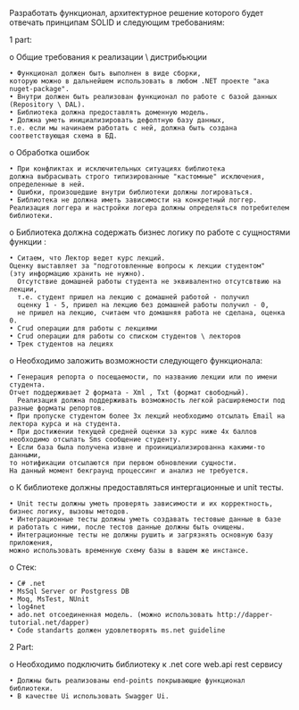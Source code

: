 Разработать функционал, архитектурное решение которого будет отвечать принципам SOLID и следующим требованиям:

1 part:

о Общие требования к реализации \ дистрибьюции

    • Функционал должен быть выполнен в виде сборки, 
    которую можно в дальнейшем использовать в любом .NET проекте "ака nuget-package".
    • Внутри должен быть реализован функционал по работе с базой данных (Repository \ DAL).
    • Библиотека должна предоставлять доменную модель.
    • Должна уметь инициализировать дефолтную базу данных, 
    т.е. если мы начинаем работать с ней, должна быть создана соответствующая схема в БД.

о Обработка ошибок 

    • При конфликтах и исключительных ситуациях библиотека 
    должна выбрасывать строго типизированные "кастомные" исключения, определенные в ней.
    • Ошибки, произошедшие внутри библиотеки должны логироваться.
    • Библиотека не должна иметь зависимости на конкретный логгер. 
    Реализация логгера и настройки логера должны определяться потребителем библиотеки.

о Библиотека должна содержать бизнес логику по работе с сущностями функции :

    • Ситаем, что Лектор ведет курс лекций. 
    Оценку выставляет за "подготовленные вопросы к лекции студентом"
    (эту информацию хранить не нужно).
      Отсутствие домашней работы студента не эквивалентно отсутсвтвию на лекции,
      т.е. студент пришел на лекцию с домашней работой - получил
      оценку 1 - 5, пришел на лекцию без домашней работы получил - 0,
      не пришел на лекцию, считаем что домашняя работа не сделана, оценка 0.
    • Crud операции для работы с лекциями 
    • Сrud операции для работы со списком студентов \ лекторов
    • Трек студентов на лециях

о Необходимо заложить возможности следующего функционала:

    • Генерация репорта о посещаемости, по названию лекции или по имени студента. 
    Отчет поддерживает 2 формата - Xml , Txt (формат свободный). 
      Реализация должна поддерживать возможность легкой расширяемости под разные форматы репортов.
    • При пропуске студентом более 3х лекций необходимо отсылать Email на лектора курса и на студента.
    • При достижении текущей средней оценки за курс ниже 4х баллов необходимо отсылать Sms сообщение студенту.
    • Если база была получена извне и проинициализированна какими-то данными, 
    то нотификации отсылаются при первом обновлении сущности. 
    На данный момент бекграунд процессинг и анализ не требуется.

о К библиотеке должны предоставляться интергационные и unit тесты.

    • Unit тесты должны уметь проверять зависимости и их корректность, 
    бизнес логику, вызовы методов.
    • Интеграционные тесты должны уметь создавать тестовые данные в базе 
    и работать с ними, после тестов данные должны быть очищены. 
    • Интеграционные тесты не должны рушить и загрязнять основную базу приложения, 
    можно использовать временную схему базы в вашем же инстансе.
    
о Стек:

    • C# .net
    • MsSql Server or Postgress DB
    • Moq, MsTest, NUnit
    • log4net
    • ado.net отсоединенная модель. (можно использовать http://dapper-tutorial.net/dapper)
    • Code standarts должен удовлетворять ms.net guideline

2 Part:

о Необходимо подключить библиотеку к .net core web.api rest сервису

    • Должны быть реализованы end-points покрывающие функционал библиотеки.
    • В качестве Ui использовать Swagger Ui.
    
